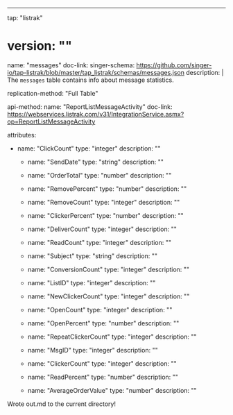 ---
tap: "listrak"
# version: ""

name: "messages"
doc-link:
singer-schema: https://github.com/singer-io/tap-listrak/blob/master/tap_listrak/schemas/messages.json
description: |
  The `messages` table contains info about message statistics.

replication-method: "Full Table"

api-method:
  name: "ReportListMessageActivity"
  doc-link: https://webservices.listrak.com/v31/IntegrationService.asmx?op=ReportListMessageActivity

attributes:
- name: "ClickCount"
    type: "integer"
    description: ""

  - name: "SendDate"
    type: "string"
    description: ""

  - name: "OrderTotal"
    type: "number"
    description: ""

  - name: "RemovePercent"
    type: "number"
    description: ""

  - name: "RemoveCount"
    type: "integer"
    description: ""

  - name: "ClickerPercent"
    type: "number"
    description: ""

  - name: "DeliverCount"
    type: "integer"
    description: ""

  - name: "ReadCount"
    type: "integer"
    description: ""

  - name: "Subject"
    type: "string"
    description: ""

  - name: "ConversionCount"
    type: "integer"
    description: ""

  - name: "ListID"
    type: "integer"
    description: ""

  - name: "NewClickerCount"
    type: "integer"
    description: ""

  - name: "OpenCount"
    type: "integer"
    description: ""

  - name: "OpenPercent"
    type: "number"
    description: ""

  - name: "RepeatClickerCount"
    type: "integer"
    description: ""

  - name: "MsgID"
    type: "integer"
    description: ""

  - name: "ClickerCount"
    type: "integer"
    description: ""

  - name: "ReadPercent"
    type: "number"
    description: ""

  - name: "AverageOrderValue"
    type: "number"
    description: ""

Wrote out.md to the current directory!

